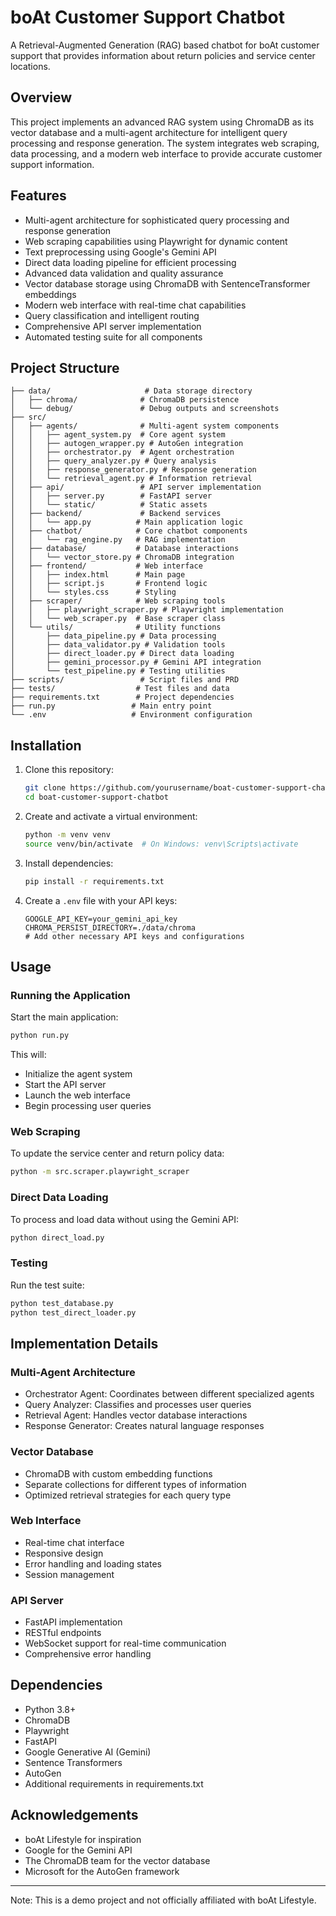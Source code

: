 # boAt Customer Support Chatbot

A Retrieval-Augmented Generation (RAG) based chatbot for boAt customer support that provides information about return policies and service center locations.

## Overview

This project implements an advanced RAG system using ChromaDB as its vector database and a multi-agent architecture for intelligent query processing and response generation. The system integrates web scraping, data processing, and a modern web interface to provide accurate customer support information.

## Features

- Multi-agent architecture for sophisticated query processing and response generation
- Web scraping capabilities using Playwright for dynamic content
- Text preprocessing using Google's Gemini API
- Direct data loading pipeline for efficient processing
- Advanced data validation and quality assurance
- Vector database storage using ChromaDB with SentenceTransformer embeddings
- Modern web interface with real-time chat capabilities
- Query classification and intelligent routing
- Comprehensive API server implementation
- Automated testing suite for all components

## Project Structure

```
├── data/                     # Data storage directory
│   ├── chroma/              # ChromaDB persistence
│   └── debug/               # Debug outputs and screenshots
├── src/
│   ├── agents/              # Multi-agent system components
│   │   ├── agent_system.py  # Core agent system
│   │   ├── autogen_wrapper.py # AutoGen integration
│   │   ├── orchestrator.py  # Agent orchestration
│   │   ├── query_analyzer.py # Query analysis
│   │   ├── response_generator.py # Response generation
│   │   └── retrieval_agent.py # Information retrieval
│   ├── api/                 # API server implementation
│   │   ├── server.py        # FastAPI server
│   │   └── static/          # Static assets
│   ├── backend/             # Backend services
│   │   └── app.py          # Main application logic
│   ├── chatbot/            # Core chatbot components
│   │   └── rag_engine.py   # RAG implementation
│   ├── database/           # Database interactions
│   │   └── vector_store.py # ChromaDB integration
│   ├── frontend/           # Web interface
│   │   ├── index.html      # Main page
│   │   ├── script.js       # Frontend logic
│   │   └── styles.css      # Styling
│   ├── scraper/            # Web scraping tools
│   │   ├── playwright_scraper.py # Playwright implementation
│   │   └── web_scraper.py  # Base scraper class
│   └── utils/              # Utility functions
│       ├── data_pipeline.py # Data processing
│       ├── data_validator.py # Validation tools
│       ├── direct_loader.py # Direct data loading
│       ├── gemini_processor.py # Gemini API integration
│       └── test_pipeline.py # Testing utilities
├── scripts/                 # Script files and PRD
├── tests/                  # Test files and data
├── requirements.txt        # Project dependencies
├── run.py                 # Main entry point
└── .env                   # Environment configuration
```

## Installation

1. Clone this repository:

   ```bash
   git clone https://github.com/yourusername/boat-customer-support-chatbot.git
   cd boat-customer-support-chatbot
   ```

2. Create and activate a virtual environment:

   ```bash
   python -m venv venv
   source venv/bin/activate  # On Windows: venv\Scripts\activate
   ```

3. Install dependencies:

   ```bash
   pip install -r requirements.txt
   ```

4. Create a `.env` file with your API keys:
   ```
   GOOGLE_API_KEY=your_gemini_api_key
   CHROMA_PERSIST_DIRECTORY=./data/chroma
   # Add other necessary API keys and configurations
   ```

## Usage

### Running the Application

Start the main application:

```bash
python run.py
```

This will:

- Initialize the agent system
- Start the API server
- Launch the web interface
- Begin processing user queries

### Web Scraping

To update the service center and return policy data:

```bash
python -m src.scraper.playwright_scraper
```

### Direct Data Loading

To process and load data without using the Gemini API:

```bash
python direct_load.py
```

### Testing

Run the test suite:

```bash
python test_database.py
python test_direct_loader.py
```

## Implementation Details

### Multi-Agent Architecture

- Orchestrator Agent: Coordinates between different specialized agents
- Query Analyzer: Classifies and processes user queries
- Retrieval Agent: Handles vector database interactions
- Response Generator: Creates natural language responses

### Vector Database

- ChromaDB with custom embedding functions
- Separate collections for different types of information
- Optimized retrieval strategies for each query type

### Web Interface

- Real-time chat interface
- Responsive design
- Error handling and loading states
- Session management

### API Server

- FastAPI implementation
- RESTful endpoints
- WebSocket support for real-time communication
- Comprehensive error handling

## Dependencies

- Python 3.8+
- ChromaDB
- Playwright
- FastAPI
- Google Generative AI (Gemini)
- Sentence Transformers
- AutoGen
- Additional requirements in requirements.txt

## Acknowledgements

- boAt Lifestyle for inspiration
- Google for the Gemini API
- The ChromaDB team for the vector database
- Microsoft for the AutoGen framework

---

Note: This is a demo project and not officially affiliated with boAt Lifestyle.
